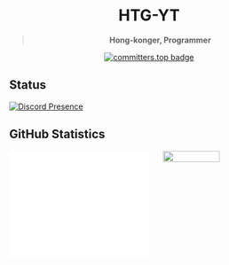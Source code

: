 <div align="center">
<h1>HTG-YT</h1>

<blockquote><strong>Hong-konger, Programmer</strong></blockquote>

[![committers.top badge](https://user-badge.committers.top/hong_kong/HTG-YT.svg)](https://user-badge.committers.top/hong_kong/HTG-YT)

</div>

## Status

[![Discord Presence](https://lanyard.cnrad.dev/api/408576714243833867)](https://discord.com/users/408576714243833867)

## GitHub Statistics

<img width="50%" align="left" src="/github-metrics.svg" alt="Metrics">
<img width="45%" height="45%" align="right" src="https://github-readme-stats.vercel.app/api?username=HTG-YT&show_icons=true&hide_border=true&count_private=true&theme=github_dark&include_all_commits=true" />
